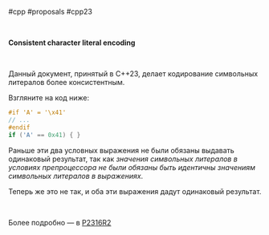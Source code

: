 #cpp #proposals #cpp23

<br/>

**Consistent character literal encoding**

<br/>

Данный документ, принятый в C++23, делает кодирование символьных литералов более консистентным.

Взгляните на код ниже:

```c++
#if 'A' = '\x41'
// ...
#endif
if ('A' == 0x41) { }
```

Раньше эти два условных выражения не были обязаны выдавать одинаковый результат, так как *значения символьных литералов в условиях препроцессора не были обязаны быть идентичны значениям символьных литералов в выражениях*.

Теперь же это не так, и оба эти выражения дадут одинаковый результат.

<br/>

Более подробно — в [P2316R2](https://www.open-std.org/jtc1/sc22/wg21/docs/papers/2021/p2316r2.pdf)